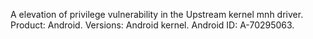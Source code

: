A elevation of privilege vulnerability in the Upstream kernel mnh driver. Product: Android. Versions: Android kernel. Android ID: A-70295063.